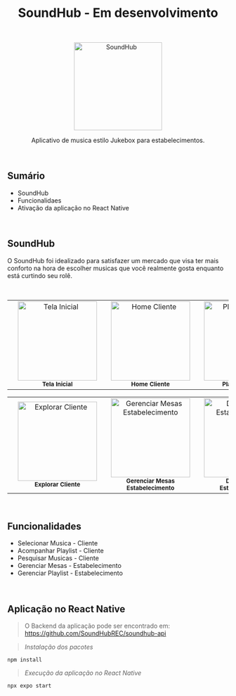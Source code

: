 <h1 align = "center">SoundHub - Em desenvolvimento</h1> <br>

<p align = "center">
    <img alt="SoundHub" title="Logo" src="https://github.com/SoundHubREC/SoundHubAPP/assets/103899434/46032748-0c58-48de-9ed0-4cafe47df2b7" width="200">
</p>


<p align = "center">
  Aplicativo de musica estilo Jukebox para estabelecimentos.
</p> <br>

## Sumário

- SoundHub
- Funcionalidaes
- Ativação da aplicação no React Native

<br>

## SoundHub

<p> O SoundHub foi idealizado para satisfazer um mercado que visa ter mais conforto na hora de escolher musicas que você realmente gosta enquanto está curtindo seu rolê. </p><br>

<table align = center>
        <th>
            <td align = "center">
                <img src="https://github.com/SoundHubREC/SoundHubAPP/assets/103899434/9fe77eb5-ba23-4598-b14d-1af407763144" width ="180px;" alt="Tela Inicial"/><br>
                <sub>
                  <b>Tela Inicial</b>
                </sub>
        </th>    
        <th>
            <td align = "center">
                <img src="https://github.com/SoundHubREC/SoundHubAPP/assets/103899434/9d94a2bc-1e06-4add-a91f-767090136d75" width ="180px;" alt="Home Cliente"/><br>
                <sub>
                  <b>Home Cliente</b>
                </sub>
        </th>    
        <th>
            <td align="center">
                <img src="https://github.com/SoundHubREC/SoundHubAPP/assets/103899434/6ce05c07-7b27-43e1-bb3b-d11b39488834" width = "180px;" alt="Playlist Cliente"/><br>
                <sub>
                  <b>Playlist Cliente</b>
                </sub>
        </th> 
</table>
<table align = center>
         <th>
            <td align="center">
                <img src="https://github.com/SoundHubREC/SoundHubAPP/assets/103899434/83a1ce2c-1432-448a-a435-e99d788e4aa1" width = "180px;" alt="Explorar Cliente"/><br>
                <sub>
                  <b>Explorar Cliente</b>
                </sub>
        </th> 
        <th>
            <td align="center">
                <img src="https://github.com/SoundHubREC/SoundHubAPP/assets/103899434/e5572506-2016-41c6-8386-a66c6748cff4" width = "180px;" alt="Gerenciar Mesas Estabelecimento"/><br>
                <sub>
                  <b>Gerenciar Mesas Estabelecimento</b>
                </sub>
        </th> 
        <th>
            <td align="center">
                <img src="https://github.com/SoundHubREC/SoundHubAPP/assets/103899434/4da1b9e6-5bba-4ce8-862c-b294a9d2549f" width = "180px;" alt="Dados Mesa Estabelecimento"/><br>
                <sub>
                  <b>Dados Mesa Estabelecimento</b>
                </sub>
        </th> 
</table>

<br>

## Funcionalidades

<ul>
    <li> Selecionar Musica - Cliente </li>
    <li> Acompanhar Playlist - Cliente  </li>
    <li> Pesquisar Musicas - Cliente  </li>
    <li> Gerenciar Mesas - Estabelecimento </li>
    <li> Gerenciar Playlist - Estabelecimento </li>
</ul>     

<br>

## Aplicação no React Native

> O Backend da aplicação pode ser encontrado em: https://github.com/SoundHubREC/soundhub-api 

> _Instalação dos pacotes_
```npm
npm install 
```

> _Execução da aplicação no React Native_
```
npx expo start
```

<br>
